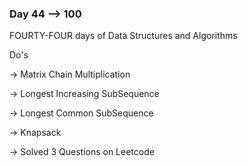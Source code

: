 ### Day 44 --> 100
FOURTY-FOUR days of Data Structures and Algorithms

Do's
             
-> Matrix Chain Multiplication

-> Longest Increasing SubSequence

-> Longest Common SubSequence

-> Knapsack              

-> Solved 3 Questions on Leetcode
